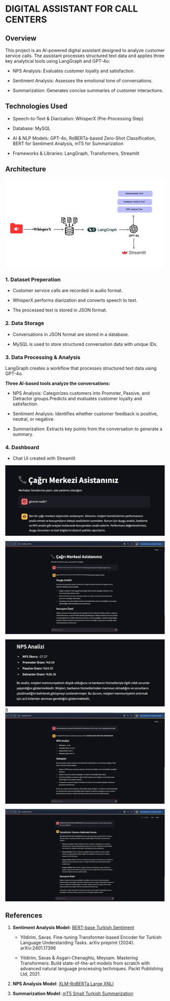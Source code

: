 # DIGITAL ASSISTANT FOR CALL CENTERS


## Overview
This project is an AI-powered digital assistant designed to analyze customer service calls. The assistant processes structured text data and applies three key analytical tools using LangGraph and GPT-4o:

- NPS Analysis: Evaluates customer loyalty and satisfaction.

- Sentiment Analysis: Assesses the emotional tone of conversations.

- Summarization: Generates concise summaries of customer interactions.

## Technologies Used

- Speech-to-Text & Diarization: WhisperX (Pre-Processing Step)

- Database: MySQL

- AI & NLP Models: GPT-4o, RoBERTa-based Zero-Shot Classification, BERT for Sentiment Analysis, mT5 for Summarization

- Frameworks & Libraries: LangGraph, Transformers, Streamlit

## Architecture

![output](images/architecture.png)

### 1. Dataset Preperation 
- Customer service calls are recorded in audio format.

- WhisperX performs diarization and converts speech to text.

- The processed text is stored in JSON format.

### 2. Data Storage
- Conversations in JSON format are stored in a database.

- MySQL is used to store structured conversation data with unique IDs.

### 3. Data Processing & Analysis
LangGraph creates a workflow that processes structured text data using GPT-4o.

**Three AI-based tools analyze the conversations:** 

- NPS Analysis: Categorizes customers into Promoter, Passive, and Detractor groups.Predicts and evaluates customer loyalty and satisfaction.​

- Sentiment Analysis: Identifies whether customer feedback is positive, neutral, or negative.

- Summarization: Extracts key points from the conversation to generate a summary.

### 4. Dashboard

- Chat UI created with Streamlit 

![output](images/1.jpeg)

![output](images/2.jpeg)

![output](images/3.png)
ß
![output](images/4.jpeg)

![output](images/5.jpeg)




## References

1. **Sentiment Analysis Model:** [BERT-base Turkish Sentiment](https://huggingface.co/savasy/bert-base-turkish-sentiment-cased)

    - Yildirim, Savas. Fine-tuning Transformer-based Encoder for Turkish Language Understanding Tasks. arXiv preprint (2024). arXiv:2401.17396

    - Yildirim, Savas & Asgari-Chenaghlu, Meysam. Mastering Transformers: Build state-of-the-art models from scratch with advanced natural language processing techniques. Packt Publishing Ltd, 2021.

2. **NPS Analysis Model**: [XLM-RoBERTa Large XNLI ](https://huggingface.co/joeddav/xlm-roberta-large-xnli) 

3. **Summarization Model**: [mT5 Small Turkish Summarization ](https://huggingface.co/ozcangundes/mt5-small-turkish-summarization)

